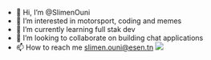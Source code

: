 - 👋 Hi, I’m @SlimenOuni
- 👀 I’m interested in motorsport, coding and memes
- 🌱 I’m currently learning full stak dev
- 💞️ I’m looking to collaborate on building chat applications
- 📫 How to reach me slimen.ouni@esen.tn
![](https://media2.giphy.com/media/jpbnoe3UIa8TU8LM13/giphy.gif?cid=ecf05e47k6e5s4nb0oma16lvhm2b1pzbu8wvzamy5r4mzplo&rid=giphy.gif&ct=g)
<!---
SlimenOuni/SlimenOuni is a ✨ special ✨ repository because its `README.md` (this file) appears on your GitHub profile.
You can click the Preview link to take a look at your changes.
--->
